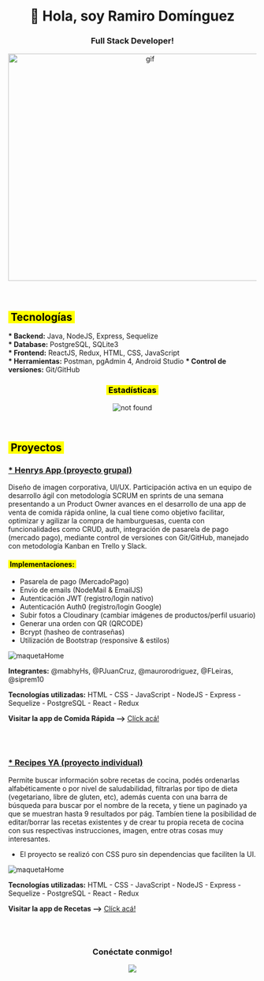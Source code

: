 <!-- principal title -->
<h1 align="center">👋 Hola, soy Ramiro Domínguez</h1>
<!-- principal subtitle -->
<h3 align="center">Full Stack Developer!</h3>
<!-- principal img -->
<p align="center"><img src="https://res.cloudinary.com/henrysburgers/image/upload/v1660619757/github/5083e0a2a7dcaae07c142e8b87036a27_rno1rv.gif" alt="gif" width="560" height="460"/><p>
 
 <br/> <!-- 1 espacio -->
 
  <!-- subtitle -->
 <h2 align="left"><mark>&nbsp;Tecnologías&nbsp;</mark></h3>
 <b>* Backend:</b> Java, NodeJS, Express, Sequelize
 <br/> <!-- 1 espacio -->
 <b>* Database:</b> PostgreSQL, SQLite3
 <br/> <!-- 1 espacio -->
 <b>* Frontend:</b> ReactJS, Redux, HTML, CSS, JavaScript
 <br/> <!-- 1 espacio -->
 <b>* Herramientas:</b> Postman, pgAdmin 4, Android Studio
 <b>* Control de versiones:</b> Git/GitHub

 
 <!-- subtitle -->
<h3 align="center"><mark>&nbsp;Estadísticas&nbsp;</mark></h3>

<!-- stats de github -->
<p align="center"> <img src="https://github-readme-stats.vercel.app/api?username=siprem10&show_icons=true&theme=radical" alt="not found" /><p>
<!-- <p align="center"> <img src="https://github-readme-stats.vercel.app/api/top-langs/?username=siprem10&layout=compact" alt="as" /></p> -->

 <br/><!-- 1 espacio -->
 
 <!-- subtitle -->
 <h2 align="left"><mark>&nbsp;Proyectos&nbsp;</mark></h3>

 <!-- title project 01 -->
 <h3 align="left"><a href="https://henrys-app.vercel.app/" target="_blank" rel="noreferrer">* Henrys App (proyecto grupal)</a></h3>
 
  <!-- descript -->
Diseño de imagen corporativa, UI/UX. Participación activa en un equipo de desarrollo ágil con metodología SCRUM en sprints de una semana presentando a un Product Owner avances en el desarrollo de una app de venta de comida rápida online, la cual tiene como objetivo facilitar, optimizar y agilizar la compra de hamburguesas, cuenta con funcionalidades como CRUD, auth, integración de pasarela de pago (mercado pago), mediante control de versiones con Git/GitHub, manejado con metodología Kanban en Trello y Slack.
 
 <h4 align="left"><mark>&nbsp;Implementaciones:&nbsp;</mark></h4>
 
* Pasarela de pago (MercadoPago)
* Envio de emails (NodeMail & EmailJS)
* Autenticación JWT (registro/login nativo)
* Autenticación Auth0 (registro/login Google)
* Subir fotos a Cloudinary (cambiar imágenes de productos/perfil usuario)
* Generar una orden con QR (QRCODE)
* Bcrypt (hasheo de contraseñas)
* Utilización de Bootstrap (responsive & estilos)

 <!-- img -->
 ![maquetaHome](https://res.cloudinary.com/henrysburgers/image/upload/v1660621580/github/Captura_de_pantalla_de_2022-08-16_00-45-16_fc5keo.png)
 
 <b>Integrantes:</b> @mabhyHs, @PJuanCruz, @maurorodriguez, @FLeiras, @siprem10
 
 <b>Tecnologías utilizadas:</b> HTML - CSS - JavaScript - NodeJS - Express - Sequelize - PostgreSQL - React - Redux

 <!-- msg -->
 <b>Visitar la app de Comida Rápida --></b>
 <a href="https://henrys-app.vercel.app/" target="_blank" rel="noreferrer">Clíck acá!</a>
 
 <br/><br/> <!-- 2 espacios -->
 
 <!-- title project 02 -->
 <h3 align="left"><a href="https://pi-food-deploy-eight.vercel.app/" target="_blank" rel="noreferrer">* Recipes YA (proyecto individual)</a></h3>
 
  <!-- descript -->
Permite buscar información sobre recetas de cocina, podés ordenarlas alfabéticamente o por nivel de saludabilidad, filtrarlas por tipo de dieta (vegetariano, libre de gluten, etc), además cuenta con una barra de búsqueda para buscar por el nombre de la receta, y tiene un paginado ya que se muestran hasta 9 resultados por pág. Tambíen tiene la posibilidad de editar/borrar las recetas existentes y de crear tu propia receta de cocina con sus respectivas instrucciones, imagen, entre otras cosas muy interesantes. 
* El proyecto se realizó con CSS puro sin dependencias que faciliten la UI.
 
<!-- img -->
 ![maquetaHome](https://res.cloudinary.com/henrysburgers/image/upload/v1660621580/github/Captura_de_pantalla_de_2022-08-16_00-45-41_xmh9j7.png)
 
 <b>Tecnologías utilizadas:</b> HTML - CSS - JavaScript - NodeJS - Express - Sequelize - PostgreSQL - React - Redux

 <!-- msg -->
 <b>Visitar la app de Recetas --></b>
 <a href="https://pi-food-deploy-eight.vercel.app/" target="_blank" rel="noreferrer">Clíck acá!</a>
 
  <!-- project finish -->
 <h2></h3>
 
 <br/><!-- 1 espacio -->

 <h3 align="center">Conéctate conmigo!</h3>
 <p align="center">
 <a href="https://www.linkedin.com/in/rami-dominguez-full-stack/" target="_blank" rel="noreferrer"><img align="center" src="https://res.cloudinary.com/henrysburgers/image/upload/v1660623438/github/linkedin-min_x8lbqa.png" /></a>
 </p>
